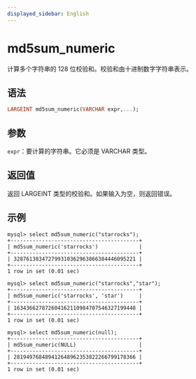 ```yaml
---
displayed_sidebar: English
---
```


# md5sum_numeric

计算多个字符串的 128 位校验和。校验和由十进制数字字符串表示。

## 语法

```Haskell
LARGEINT md5sum_numeric(VARCHAR expr,...);
```

## 参数

`expr`：要计算的字符串。它必须是 VARCHAR 类型。

## 返回值

返回 LARGEINT 类型的校验和。如果输入为空，则返回错误。

## 示例

```Plain
mysql> select md5sum_numeric("starrocks");
+-----------------------------------------+
| md5sum_numeric('starrocks')             |
+-----------------------------------------+
| 328761383472799310362963866384446095221 |
+-----------------------------------------+
1 row in set (0.01 sec)

mysql> select md5sum_numeric("starrocks","star");
+-----------------------------------------+
| md5sum_numeric('starrocks', 'star')     |
+-----------------------------------------+
| 163436627872604162110984707546327199448 |
+-----------------------------------------+
1 row in set (0.01 sec)

mysql> select md5sum_numeric(null);
+-----------------------------------------+
| md5sum_numeric(NULL)                    |
+-----------------------------------------+
| 281949768489412648962353822266799178366 |
+-----------------------------------------+
1 row in set (0.01 sec)
```